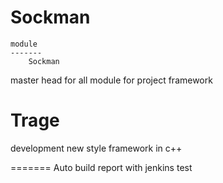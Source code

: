 Sockman
======

    module
    -------
        Sockman

master head for all module for project framework


Trage
=======

development new style framework in c++ 


=======
Auto build
report with jenkins test

